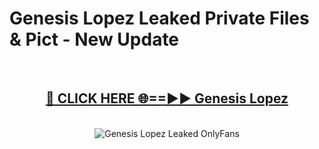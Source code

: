 # Genesis Lopez Leaked Private Files & Pict - New Update
<br>
<div align="center">
<h2><a href="https://mediafilles.blogspot.com/?title=Genesis_Lopez" rel="nofollow">🔴 CLICK HERE 🌐==►► Genesis Lopez</a></h2>
<br>
<a href="https://mediafilles.blogspot.com/?title=Genesis_Lopez" rel="nofollow" data-target="animated-image.originalLink"><img src="https://i.ibb.co.com/WyWwxjT/player-gif2.gif" alt="Genesis Lopez Leaked OnlyFans" style="max-width: 100%; display: inline-block;" data-target="animated-image.originalImage"></a>
</div>
<br>